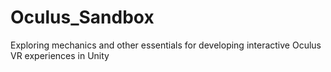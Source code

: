 # Oculus_Sandbox
Exploring mechanics and other essentials for developing interactive Oculus VR experiences in Unity
